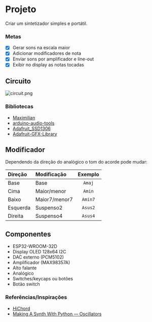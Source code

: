 # Projeto

Criar um sintetizador simples e portátil.

### Metas

- [x] Gerar sons na escala maior
- [x] Adicionar modificadores de nota
- [x] Enviar sons por amplificador e line-out
- [x] Exibir no display as notas tocadas

## Circuito

![circuit.png](./assets/circuit.png)

### Bibliotecas
- [Maximilian](https://github.com/pschatzmann/Maximilian)
- [arduino-audio-tools](https://github.com/pschatzmann/arduino-audio-tools)
- [Adafruit_SSD1306](https://github.com/adafruit/Adafruit_SSD1306)
- [Adafruit-GFX-Library](https://github.com/adafruit/Adafruit-GFX-Library)

## Modificador

Dependendo da direção do analógico o tom do acorde pode mudar:

| Direção  | Modificação   | Exemplo |
|:---------|:--------------|:-------:|
| Base     | Base          | `Amaj`  |
| Cima     | Maior/menor   | `Amin`  |
| Baixo    | Maior7/menor7 | `Amin7` |
| Esquerda | Suspenso2     | `Asus2` |
| Direita  | Suspenso4     | `Asus4` |

## Componentes

- ESP32-WROOM-32D
- Display OLED 128x64 I2C
- DAC externo (PCM5102)
- Amplificador (MAX98357A)
- Alto falante
- Analógico
- Switches/keycaps ou botões
- Botão switch

### Referências/Inspirações
- [HiChord](https://hichord.shop/)
- [Making A Synth With Python — Oscillators](https://python.plainenglish.io/making-a-synth-with-python-oscillators-2cb8e68e9c3b)
